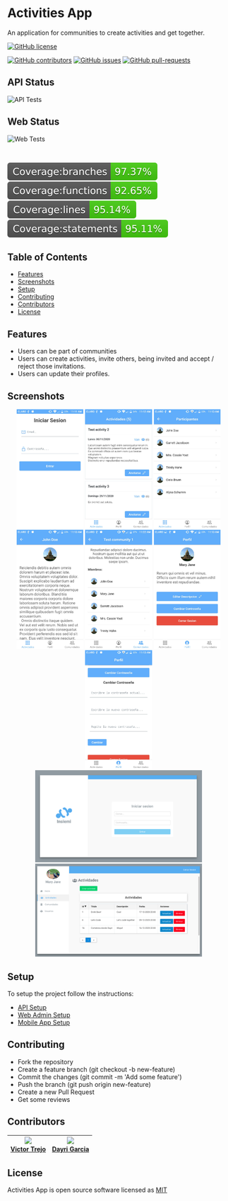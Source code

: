 # Activities App
An application for communities to create activities and get together.

[![GitHub license](https://img.shields.io/github/license/xvicmanx/activities-app.svg)](https://github.com/xvicmanx/activities-app/blob/master/LICENSE)

[![GitHub contributors](https://img.shields.io/github/contributors/xvicmanx/activities-app.svg)](https://GitHub.com/xvicmanx/activities-app/graphs/contributors/)
[![GitHub issues](https://img.shields.io/github/issues/xvicmanx/activities-app.svg)](https://GitHub.com/xvicmanx/activities-app/issues/)
[![GitHub pull-requests](https://img.shields.io/github/issues-pr/xvicmanx/activities-app.svg)](https://GitHub.com/xvicmanx/activities-app/pull/)

## API Status

![API Tests](https://github.com/xvicmanx/activities-app/workflows/API_Tests/badge.svg)
  
## Web Status

![Web Tests](https://github.com/xvicmanx/activities-app/workflows/Web_Tests/badge.svg)

<br />

![Branches Tests Coverage](web/badges/badge-branches.svg)
![Functions Tests Coverage](web/badges/badge-functions.svg)
![Lines Tests Coverage](web/badges/badge-lines.svg)
![Statements Tests Coverage](web/badges/badge-statements.svg)


## Table of Contents

* [Features](#features)
* [Screenshots](#screenshots)
* [Setup](#setup)
* [Contributing](#contributing)
* [Contributors](#contributors)
* [License](#license)


## Features

* Users can be part of communities
* Users can create activities, invite others, being invited and accept / reject those invitations.
* Users can update their profiles.


## Screenshots


<p align="center">
  <img src="screenshots/signin-view.jpeg" width="30%" title="Signin">

  <img src="screenshots/activities-list.jpeg" width="30%" title="Activites List">

  <img src="screenshots/participants-list.jpeg" width="30%" title="Participants List">

  <img src="screenshots/profile-description.jpeg" width="30%" title="Profile description">

  <img src="screenshots/community-details.jpeg" width="30%" title="Community details">

  <img src="screenshots/profile.jpeg" width="30%" title="User profile">

  <img src="screenshots/change-password.jpeg" width="30%" title="Change password">

  <img src="screenshots/admin-login.png" width="75%" title="Admin Login">

  <img src="screenshots/admin-activities-view.png" width="75%" title="Admin Activities View">
</p>

## Setup
To setup the project follow the instructions:
- [API Setup](api/README.md)
- [Web Admin Setup](web/README.md)
- [Mobile App Setup](mobile/README.md)

## Contributing
- Fork the repository
- Create a feature branch (git checkout -b new-feature)
- Commit the changes (git commit -m 'Add some feature')
- Push the branch (git push origin new-feature)
- Create a new Pull Request
- Get some reviews

## Contributors


|<img src="https://avatars0.githubusercontent.com/u/7307503?s=100&v=4"> <br/>[Victor Trejo](https://github.com/xvicmanx) | <img src="https://avatars1.githubusercontent.com/u/61056785?s=100&v=4"> <br/>[Dayri Garcia](https://github.com/dayrimax91) |
|-------------|-------------|

## License
Activities App is open source software licensed as [MIT](LICENSE.md)
